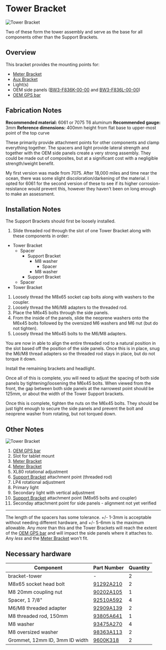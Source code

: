 # Tower Bracket

![Tower Bracket](images/v08/bracket-tower.jpg)

Two of these form the tower assembly and serve as the base for all components other than the Support Brackets.

## Overview

This bracket provides the mounting points for:

- [Meter Bracket](https://github.com/random1781/Tenere700/tree/main/tower/bracket-meter)
- [Aux Bracket](https://github.com/random1781/Tenere700/tree/main/tower/bracket-aux)
- Light(s)
- OEM side panels ([BW3-F836K-00-00](https://yamaha-motor.com/parts/diagram/10635215/242410301?partNumber=BW3F836K0000) and [BW3-F836L-00-00](https://yamaha-motor.com/parts/diagram/10635215/242410301?partNumber=BW3F836L0000))
- [OEM GPS bar](https://yamaha-motor.com/parts/diagram/10635215/242410301?partNumber=BW3F831T0000)

## Fabrication Notes

**Recommended material:** 6061 or 7075 T6 aluminum 
**Recommended gauge:** 3mm
**Reference dimensions:** 400mm height from flat base to upper-most point of the top curve

These primarily provide attachment points for other components and clamp everything together. The spacers and light provide lateral strength and together with the OEM side panels create a very strong assembly. They could be made out of composites, but at a significant cost with a negligible strength/weight benefit.

My first version was made from 7075. After 18,000 miles and time near the ocean, there was some slight discoloration/darkening of the material. I opted for 6061 for the second version of these to see if its higher corrosion-resistance would prevent this, however they haven't been on long enough to make an assessment.

## Installation Notes

The Support Brackets should first be loosely installed.

1. Slide threaded rod through the slot of one Tower Bracket along with these components in order:
  - Tower Bracket
    - Spacer
      - Support Bracket
    	- M8 washer
	      - Spacer
	    - M8 washer
      - Support Bracket
    - Spacer
  - Tower Bracket
1. Loosely thread the M8x65 socket cap bolts along with washers to the coupler.
1. Loosely thread the M6/M8 adapters to the threaded rod.
1. Place the M6x45 bolts through the side panels.
1. From the inside of the panels, slide the neoprene washers onto the M6x45 bolts followed by the oversized M6 washers and M6 nut (but do not tighten).
1. Loosely thread the M6x45 bolts to the M6/M8 adapters.
  
You are now in able to align the entire threaded rod to a natural position in the slot based off the position of the side panels. Once this is in place, snug the M6/M8 thread adapters so the threaded rod stays in place, but do not torque it down.

Install the remaining brackets and headlight.

Once all of this is complete, you will need to adjust the spacing of both side panels by tightening/loosening the M6x45 bolts. When viewed from the front, the gap between both side panels at the narrowest point should be 125mm, or about the width of the Tower Support brackets.

Once this is complete, tighten the nuts on the M6x45 bolts. They should be just tight enough to secure the side panels and prevent the bolt and neoprene washer from rotating, but not torqued down.
 
## Other Notes

![Tower Bracket](images/v08/bracket-tower-labeled.jpg)

1. [OEM GPS bar](https://yamaha-motor.com/parts/diagram/10635215/242410301?partNumber=BW3F831T0000)
2. Slot for tablet mount
3. [Meter Bracket](https://github.com/random1781/Tenere700/tree/main/tower/bracket-meter)
4. [Meter Bracket](https://github.com/random1781/Tenere700/tree/main/tower/bracket-meter)
5. XL80 rotational adjustment
6. [Support Bracket](https://github.com/random1781/Tenere700/tree/main/tower/bracket-support) attachment point (threaded rod)
7. LP4 rotational adjustment
8. Primary light
9. Secondary light with vertical adjustment
10. [Support Bracket](https://github.com/random1781/Tenere700/tree/main/tower/bracket-support) attachment point (M8x65 bolts and coupler)
11. Seconday attachment point for side panels - alignment not yet verified

---

The length of the spacers has some tolerance. +/- 1-3mm is acceptable without needing different hardware, and +/- 5-6mm is the maximum allowable. Any *more* than this and the Tower Brackets will reach the extent of the [OEM GPS bar](https://yamaha-motor.com/parts/diagram/10635215/242410301?partNumber=BW3F831T0000) and will impact the side panels where it attaches to. Any *less* and the [Meter Bracket](https://github.com/random1781/Tenere700/tree/main/tower/bracket-meter) won't fit.

## Necessary hardware
|Component|Part Number|Quantity|
|--|--|--|
|bracket-tower|-|2|
|M8x65 socket head bolt|[91292A210](https://www.mcmaster.com/91292A210/)|2|
|M8 20mm coupling nut|[90202A105](https://www.mcmaster.com/catalog/129/3609/90202A105)|1|
|Spacer, 1 7/8"|[92510A592](https://www.mcmaster.com/92510A592)|4|
|M6/M8 threaded adapter|[92909A139](https://www.mcmaster.com/92909A139)|2|
|M8 threaded rod, 150mm|[93805A641](https://www.mcmaster.com/93805A641)|1|
|M8 washer|[93475A270](https://www.mcmaster.com/93475A270/)|4|
|M8 oversized washer|[98363A113](https://www.mcmaster.com/98363A113/)|2|
|Grommet, 12mm ID, 3mm ID width|[9600K318](https://www.mcmaster.com/9600K318)|2|